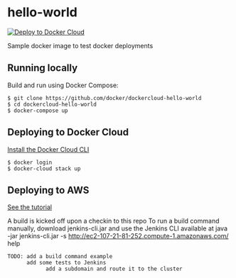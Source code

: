 hello-world
===========

[![Deploy to Docker Cloud](https://files.cloud.docker.com/images/deploy-to-dockercloud.svg)](https://cloud.docker.com/stack/deploy/)

Sample docker image to test docker deployments

## Running locally

Build and run using Docker Compose:

	$ git clone https://github.com/docker/dockercloud-hello-world
	$ cd dockercloud-hello-world
	$ docker-compose up


## Deploying to Docker Cloud

[Install the Docker Cloud CLI](https://docs.docker.com/docker-cloud/tutorials/installing-cli/)

	$ docker login
	$ docker-cloud stack up

## Deploying to AWS

[See the tutorial](http://docs.aws.amazon.com/AWSGettingStartedContinuousDeliveryPipeline/latest/GettingStarted/CICD_Jenkins_Pipeline.html)

  A build is kicked off upon a checkin to this repo
	To run a build command manually, download jenkins-cli.jar and use the Jenkins CLI available at
	java -jar jenkins-cli.jar -s http://ec2-107-21-81-252.compute-1.amazonaws.com/ help

	TODO: add a build command example
	      add some tests to Jenkins
				add a subdomain and route it to the cluster
